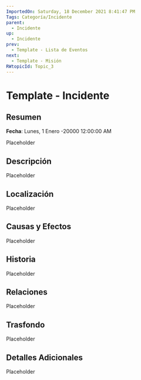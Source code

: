 ```yaml
---
ImportedOn: Saturday, 18 December 2021 8:41:47 PM
Tags: Categoría/Incidente
parent:
  - Incidente
up:
  - Incidente
prev:
  - Template - Lista de Eventos
next:
  - Template - Misión
RWtopicId: Topic_3
---
```

# Template - Incidente
## Resumen
**Fecha**: Lunes, 1 Enero -20000 12:00:00 AM

Placeholder

## Descripción
Placeholder

## Localización
Placeholder

## Causas y Efectos
Placeholder

## Historia
Placeholder

## Relaciones
Placeholder

## Trasfondo
Placeholder

## Detalles Adicionales
Placeholder

